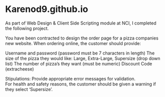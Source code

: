# Karenod9.github.io

As part of Web Design & Client Side Scripting module at NCI, I completed the following project. 

You have been contracted to design the order page for a pizza companies new website. When ordering online, the customer should provide:

Username and password (password must be 7 characters in length)
The size of the pizza they would like: Large, Extra-Large, Supersize (drop down list)
The number of pizza’s they want (must be numeric)
Discount Code  (extracheese)

Stipulations:
Provide appropriate error messages for validation.	
For health and safety reasons, the customer should be given a warning if they select ‘Supersize’. 
